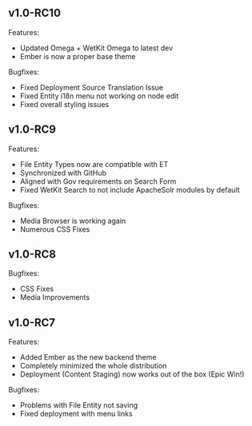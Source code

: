 ## v1.0-RC10

Features:

  - Updated Omega + WetKit Omega to latest dev
  - Ember is now a proper base theme

Bugfixes:

  - Fixed Deployment Source Translation Issue
  - Fixed Entity i18n menu not working on node edit
  - Fixed overall styling issues

## v1.0-RC9

Features:

  - File Entity Types now are compatible with ET
  - Synchronized with GitHub
  - Aligned with Gov requirements on Search Form
  - Fixed WetKit Search to not include ApacheSolr modules by default

Bugfixes:

  - Media Browser is working again
  - Numerous CSS Fixes

## v1.0-RC8

Bugfixes:

  - CSS Fixes
  - Media Improvements

## v1.0-RC7

Features:

  - Added Ember as the new backend theme
  - Completely minimized the whole distribution
  - Deployment (Content Staging) now works out of the box (Epic Win!)

Bugfixes:

  - Problems with File Entity not saving
  - Fixed deployment with menu links
